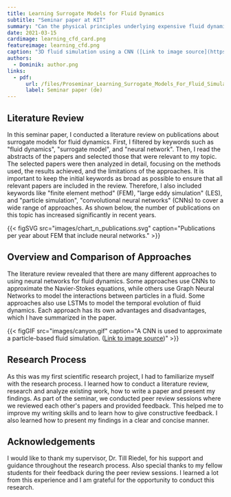 ```yaml
---
title: Learning Surrogate Models for Fluid Dynamics
subtitle: "Seminar paper at KIT"
summary: "Can the physical principles underlying expensive fluid dynamics simulations be approximated by neural networks? To answer this question, a literature review is conducted and various current research approaches are compared. Fundamental architectures such as CNNs, GNNs, and LSTMs are introduced, and their advantages and disadvantages are discussed based on the literature. The results show that neural networks are capable of approximating fluid simulations, often faster than traditional numerical methods."
date: 2021-03-15
cardimage: learning_cfd_card.png
featureimage: learning_cfd.png
caption: "3D fluid simulation using a CNN ([Link to image source](https://github.com/google/FluidNet))"
authors:
  - Dominik: author.png
links:
  - pdf: 
      url: /files/Proseminar_Learning_Surrogate_Models_For_Fluid_Simulation.pdf
      label: Seminar paper (de)
---
```


## Literature Review
In this seminar paper, I conducted a literature review on publications about surrogate models for fluid dynamics. First, I filtered by keywords such as "fluid dynamics", "surrogate model", and "neural network".
Then, I read the abstracts of the papers and selected those that were relevant to my topic. The selected papers were then analyzed in detail, focusing on the methods used, the results achieved, and the limitations of the approaches. It is important to keep the initial keywords as broad as possible to ensure that all relevant papers are included in the review. Therefore, I also included keywords like "finite element method" (FEM), "large eddy simulation" (LES), and "particle simulation", "convolutional neural networks" (CNNs) to cover a wide range of approaches. As shown below, the number of publications on this topic has increased significantly in recent years.

{{< figSVG src="images/chart_n_publications.svg" caption="Publications per year about FEM that include neural networks." >}}

## Overview and Comparison of Approaches
The literature review revealed that there are many different approaches to using neural networks for fluid dynamics. Some approaches use CNNs to approximate the Navier-Stokes equations, while others use Graph Neural Networks to model the interactions between particles in a fluid. Some approaches also use LSTMs to model the temporal evolution of fluid dynamics. Each approach has its own advantages and disadvantages, which I have summarized in the paper. 

{{< figGIF src="images/canyon.gif" caption="A CNN is used to approximate a particle-based fluid simulation. ([Link to image source](https://github.com/isl-org/DeepLagrangianFluids))" >}}

## Research Process
As this was my first scientific research project, I had to familiarize myself with the research process. I learned how to conduct a literature review, research and analyze existing work, how to write a paper and present my findings. As part of the seminar, we conducted peer review sessions where we reviewed each other's papers and provided feedback. This helped me to improve my writing skills and to learn how to give constructive feedback. I also learned how to present my findings in a clear and concise manner.

## Acknowledgements
I would like to thank my supervisor, Dr. Till Riedel, for his support and guidance throughout the research process. Also special thanks to my fellow students for their feedback during the peer review sessions. I learned a lot from this experience and I am grateful for the opportunity to conduct this research.